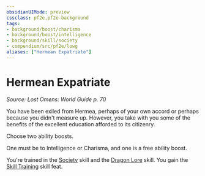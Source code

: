 ```yaml
---
obsidianUIMode: preview
cssclass: pf2e,pf2e-background
tags:
- background/boost/charisma
- background/boost/intelligence
- background/skill/society
- compendium/src/pf2e/lowg
aliases: ["Hermean Expatriate"]
---
```

# Hermean Expatriate
*Source: Lost Omens: World Guide p. 70*  

You have been exiled from Hermea, perhaps of your own accord or perhaps because you didn't measure up. However, you take with you some of the benefits of the excellent education afforded to its citizenry.

Choose two ability boosts.

One must be to Intelligence or Charisma, and one is a free ability boost.

You're trained in the [Society](skills.md#Society) skill and the [Dragon Lore](skills.md#Lore) skill. You gain the [Skill Training](skill-training.md) skill feat.